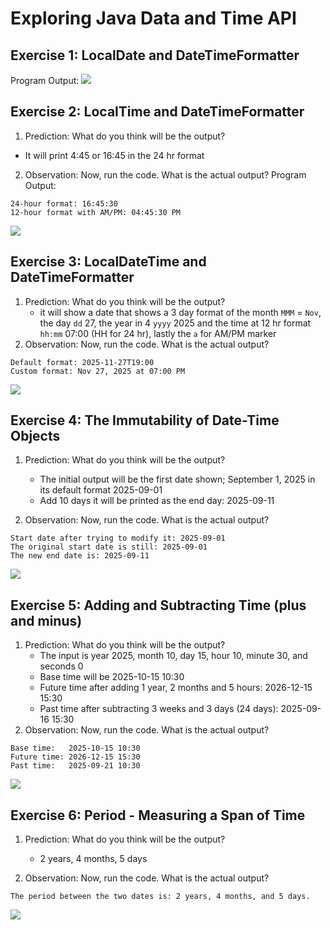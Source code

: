 # Exploring Java Data and Time API

## Exercise 1: LocalDate and DateTimeFormatter

Program Output:
![](ss-ex1.png)
## Exercise 2: LocalTime and DateTimeFormatter
1. Prediction: What do you think will be the output?
- It will print 4:45 or 16:45 in the 24 hr format

2. Observation: Now, run the code. What is the actual output?
Program Output:
```
24-hour format: 16:45:30
12-hour format with AM/PM: 04:45:30 PM
```
![](ss-ex2.png)
## Exercise 3: LocalDateTime and DateTimeFormatter
1. Prediction: What do you think will be the output?
    - it will show a date that shows a 3 day format of the month `MMM` = `Nov`, the day `dd` 27, the year in 4 `yyyy` 2025 and the time at 12 hr format `hh:mm` 07:00 (HH for 24 hr), lastly the `a` for AM/PM marker
2. Observation: Now, run the code. What is the actual output?
```
Default format: 2025-11-27T19:00
Custom format: Nov 27, 2025 at 07:00 PM
```
   ![](ss-ex3.png)

## Exercise 4: The Immutability of Date-Time Objects

1. Prediction: What do you think will be the output?
    - The initial output will be the first date shown; September 1, 2025 in its default format 2025-09-01
    - Add 10 days it will be printed as the end day: 2025-09-11

2. Observation: Now, run the code. What is the actual output?
```
Start date after trying to modify it: 2025-09-01
The original start date is still: 2025-09-01
The new end date is: 2025-09-11
```
   ![](ss-ex4.png)
## Exercise 5: Adding and Subtracting Time (plus and minus)
1. Prediction: What do you think will be the output?
   - The input is year 2025, month 10, day 15, hour 10, minute 30, and seconds 0
   - Base time will be 2025-10-15 10:30
   - Future time after adding 1 year, 2 months and 5 hours: 2026-12-15 15:30
   - Past time after subtracting 3 weeks and 3 days (24 days): 2025-09-16 15:30
2. Observation: Now, run the code. What is the actual output?
```
Base time:   2025-10-15 10:30
Future time: 2026-12-15 15:30
Past time:   2025-09-21 10:30
```
![](ss-ex5.png)
## Exercise 6: Period - Measuring a Span of Time

1. Prediction: What do you think will be the output?
   - 2 years, 4 months, 5 days

2. Observation: Now, run the code. What is the actual output?
```
The period between the two dates is: 2 years, 4 months, and 5 days.
```


![](ss-ex6.png)

